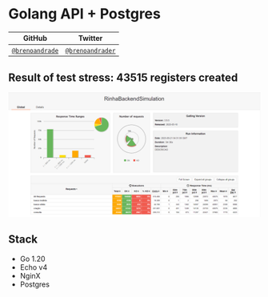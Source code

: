 # Golang API + Postgres

| GitHub | Twitter |
| ------ | --------- |
| [`@brenoandrade`](https://github.com/brenoandrade) | [`@brenoandrader`](https://twitter.com/brenoandrader) |

## Result of test stress: 43515 registers created

![image](result.png)

## Stack

- Go 1.20
- Echo v4
- NginX
- Postgres

